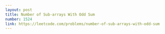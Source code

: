 ```yaml
---
layout: post
title: Number of Sub-arrays With Odd Sum
number: 1524
link: https://leetcode.com/problems/number-of-sub-arrays-with-odd-sum
---
```

